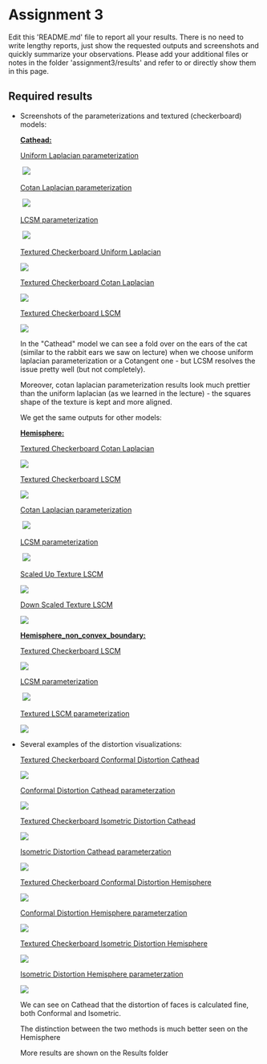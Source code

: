 # Assignment 3

Edit this 'README.md' file to report all your results. There is no need to write lengthy reports, just show the requested outputs and screenshots and quickly summarize your observations. Please add your additional files or notes in the folder 'assignment3/results' and refer to or directly show them in this page.

## Required results

* Screenshots of the parameterizations and textured (checkerboard) models:

  **<u>Cathead:</u>** 

  <u>Uniform Laplacian parameterization</u>

  ​	![](https://github.com/HaifaGraphicsCourses/geometryprocessing2021-sagigvili/blob/master/assignment3/results/uv_cathead_uniform.PNG?raw=true)

  <u>Cotan Laplacian parameterization</u>

  ​     ![](https://github.com/HaifaGraphicsCourses/geometryprocessing2021-sagigvili/blob/master/assignment3/results/uv_cathead_cotangent.PNG?raw=true)

  <u>LCSM parameterization</u>

  ​     ![](https://github.com/HaifaGraphicsCourses/geometryprocessing2021-sagigvili/blob/master/assignment3/results/uv_cathead_LSCM.PNG?raw=true)

  <u>Textured Checkerboard Uniform Laplacian</u>

  ![](https://github.com/HaifaGraphicsCourses/geometryprocessing2021-sagigvili/blob/master/assignment3/results/textured_cathead_uniform.PNG?raw=true)

  <u>Textured Checkerboard Cotan Laplacian</u>

  ![](https://github.com/HaifaGraphicsCourses/geometryprocessing2021-sagigvili/blob/master/assignment3/results/textured_cathead_cotan.PNG?raw=true)

  <u>Textured Checkerboard LSCM</u>

  ![](https://github.com/HaifaGraphicsCourses/geometryprocessing2021-sagigvili/blob/master/assignment3/results/textured_cathead_LSCM.PNG?raw=true)

  In the "Cathead" model we can see a fold over on the ears of the cat (similar to the rabbit ears we saw on lecture) when we choose uniform laplacian parameterization or a Cotangent one - but LCSM resolves the issue pretty well (but not completely).

  Moreover, cotan laplacian parameterization results look much prettier than the uniform laplacian (as we learned in the lecture) - the squares shape of the texture is kept and more aligned.

  We get the same outputs for other models:

  **<u>Hemisphere:</u>**

  <u>Textured Checkerboard Cotan Laplacian</u>

  ![](https://github.com/HaifaGraphicsCourses/geometryprocessing2021-sagigvili/blob/master/assignment3/results/textured_hemisphere_cotan.PNG?raw=true)

  <u>Textured Checkerboard LSCM</u>

  ![](https://github.com/HaifaGraphicsCourses/geometryprocessing2021-sagigvili/blob/master/assignment3/results/textured_hemisphere_LSCM.PNG?raw=true)

  <u>Cotan Laplacian parameterization</u>

  ​     ![](https://github.com/HaifaGraphicsCourses/geometryprocessing2021-sagigvili/blob/master/assignment3/results/uv_hemisphere_cotangent.PNG?raw=true)

  <u>LCSM parameterization</u>

  ​     ![](https://github.com/HaifaGraphicsCourses/geometryprocessing2021-sagigvili/blob/master/assignment3/results/uv_hemisphere_LSCM.PNG?raw=true)

  <u>Scaled Up Texture LSCM</u>

  ![](https://github.com/HaifaGraphicsCourses/geometryprocessing2021-sagigvili/blob/master/assignment3/results/textured_hemisphere_LSCM_scaled.PNG?raw=true)

  <u>Down Scaled Texture LSCM</u>

  ![](https://github.com/HaifaGraphicsCourses/geometryprocessing2021-sagigvili/blob/master/assignment3/results/textured_hemisphere_LSCM_scaled2.PNG?raw=true)

  **<u>Hemisphere_non_convex_boundary:</u>**

  <u>Textured Checkerboard LSCM</u>

  ![](https://github.com/HaifaGraphicsCourses/geometryprocessing2021-sagigvili/blob/master/assignment3/results/textured_hemisphere_non_convex_boundary_LCSM.PNG?raw=true)

  <u>LCSM parameterization</u>

  ​     ![](https://github.com/HaifaGraphicsCourses/geometryprocessing2021-sagigvili/blob/master/assignment3/results/uv_hemisphere_non_convex_boundary_LCSM.PNG?raw=true)

  <u>Textured LSCM parameterization</u>

  ![](https://github.com/HaifaGraphicsCourses/geometryprocessing2021-sagigvili/blob/master/assignment3/results/textured_uv_hemisphere_non_convex_boundary.PNG?raw=true)

* Several examples of the distortion visualizations:

  <u>Textured Checkerboard Conformal Distortion Cathead</u>
  
  ![](https://github.com/HaifaGraphicsCourses/geometryprocessing2021-sagigvili/blob/master/assignment3/results/textured_cathead_distortion_angle.PNG?raw=true)
  
  <u>Conformal Distortion Cathead parameterzation</u>
  
  ![](https://github.com/HaifaGraphicsCourses/geometryprocessing2021-sagigvili/blob/master/assignment3/results/uv_cathead_distortion_angle.PNG?raw=true)
  
  <u>Textured Checkerboard Isometric Distortion Cathead</u>
  
  ![](https://github.com/HaifaGraphicsCourses/geometryprocessing2021-sagigvili/blob/master/assignment3/results/textured_cathead_distortion_edge.PNG?raw=true)
  
  <u>Isometric Distortion Cathead parameterzation</u>
  
  ![](https://github.com/HaifaGraphicsCourses/geometryprocessing2021-sagigvili/blob/master/assignment3/results/uv_cathead_distortion_edge.PNG?raw=true)
  
  <u>Textured Checkerboard Conformal Distortion Hemisphere </u>
  
  ![](https://github.com/HaifaGraphicsCourses/geometryprocessing2021-sagigvili/blob/master/assignment3/results/textured_hemisphere_distortion_angle.PNG?raw=true)
  
  <u>Conformal Distortion Hemisphere parameterzation</u>
  
  ![](https://github.com/HaifaGraphicsCourses/geometryprocessing2021-sagigvili/blob/master/assignment3/results/uv_hemisphere_distortion_angle.PNG?raw=true)
  
  <u>Textured Checkerboard Isometric Distortion Hemisphere </u>
  
  ![](https://github.com/HaifaGraphicsCourses/geometryprocessing2021-sagigvili/blob/master/assignment3/results/textured_hemisphere_distortion_edge.PNG?raw=true)
  
  <u>Isometric Distortion Hemisphere parameterzation</u>
  
  ![](https://github.com/HaifaGraphicsCourses/geometryprocessing2021-sagigvili/blob/master/assignment3/results/uv_hemisphere_distortion_edge.PNG?raw=true)
  
  We can see on Cathead that the distortion of faces is calculated fine, both Conformal and Isometric.
  
  The distinction between the two methods is much better seen on the Hemisphere
  
  More results are shown on the Results folder